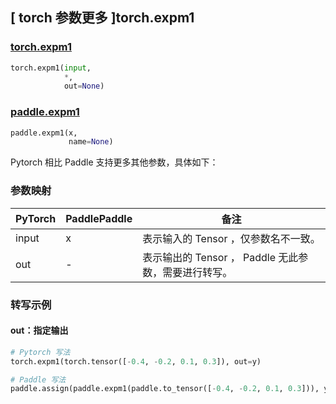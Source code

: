 ## [ torch 参数更多 ]torch.expm1
### [torch.expm1](https://pytorch.org/docs/stable/generated/torch.expm1.html?highlight=torch+expm1#torch.expm1)

```python
torch.expm1(input,
            *,
            out=None)
```

### [paddle.expm1](https://www.paddlepaddle.org.cn/documentation/docs/zh/api/paddle/expm1_cn.html)

```python
paddle.expm1(x,
             name=None)
```

Pytorch 相比 Paddle 支持更多其他参数，具体如下：
### 参数映射
| PyTorch       | PaddlePaddle | 备注                                                   |
| ------------- | ------------ | ------------------------------------------------------ |
|  input  |  x  | 表示输入的 Tensor ，仅参数名不一致。  |
|  out  | -  | 表示输出的 Tensor ， Paddle 无此参数，需要进行转写。    |


### 转写示例
#### out：指定输出
```python
# Pytorch 写法
torch.expm1(torch.tensor([-0.4, -0.2, 0.1, 0.3]), out=y)

# Paddle 写法
paddle.assign(paddle.expm1(paddle.to_tensor([-0.4, -0.2, 0.1, 0.3])), y)
```
